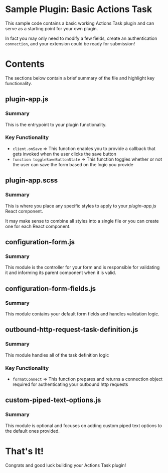 # Sample Plugin: Basic Actions Task
This sample code contains a basic working Actions Task plugin and can serve as a starting point for your own plugin. 

In fact you may only need to modify a few fields, create an authentication `connection`, and your extension could be ready for submission!

# Contents
The sections below contain a brief summary of the file and highlight key functionality.

## plugin-app.js
### Summary
This is the entrypoint to your plugin functionality.

### Key Functionality
* `client.onSave` => This function enables you to provide a callback that gets invoked when the user clicks the save button
* `function toggleSaveButtonState` => This function toggles whether or not the user can save the form based on the logic you provide

## plugin-app.scss
### Summary
This is where you place any specific styles to apply to your *plugin-app.js* React component.

It may make sense to combine all styles into a single file or you can create one for each React component.


## configuration-form.js
### Summary
This module is the controller for your form and is responsible for validating it and informing its parent component when it is valid.

## configuration-form-fields.js
### Summary
This module contains your default form fields and handles validation logic.

## outbound-http-request-task-definition.js
### Summary
This module handles all of the task definition logic

### Key Functionality
* `formatConnect` => This function prepares and returns a connection object required for authenticating your outbound http requests

## custom-piped-text-options.js
### Summary
This module is optional and focuses on adding custom piped text options to the default ones provided.


# That's It!
Congrats and good luck building your Actions Task plugin!

